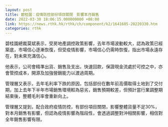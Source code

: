 ```yaml
---
layout: post
title: 碧桂園：疫情防控部份項目關閉　影響本月銷售
date: 2022-03-30 18:06:15.000000000 +08:00
link: https://news.rthk.hk/rthk/ch/component/k2/1641685-20220330.htm
categories: rthk
---
```


碧桂園總裁莫斌表示，受房地產調控政策影響，去年市場波動較大，認為政策已經築底，市場信心逐漸恢復，但受疫情影響，市場信心仍需時恢復，指出市場永遠存在，對未來充滿信心。

他表示，公司會精準出貨、銷售及支出，快速回款，保證現金流處於可控之中，亦會管控成本，開源及加強營銷能力以渡過周期。

管理層又表示，去年毛利率下跌的原因，包括部份在數年前高價取得土地到了交付期，加上去年下半年市場銷售環境較為惡劣，銷售預期較差，但預計當行業調整期結束後，整體毛利率會重新向上。

管理層又提到，配合政府疫情防控，有部份項目關閉，影響整體貨量不足30%，對本月銷售有影響，但認為疫情影響為階段性，會透過調整對沖相關影響，相信對全年銷售影響有限。

